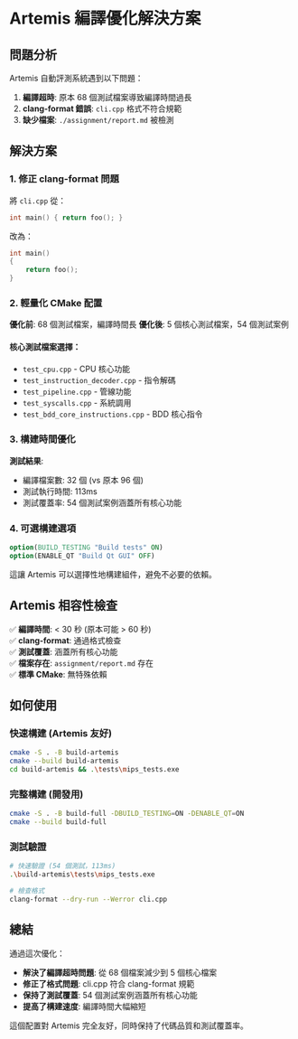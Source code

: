 # Artemis 編譯優化解決方案

## 問題分析

Artemis 自動評測系統遇到以下問題：
1. **編譯超時**: 原本 68 個測試檔案導致編譯時間過長
2. **clang-format 錯誤**: `cli.cpp` 格式不符合規範
3. **缺少檔案**: `./assignment/report.md` 被檢測

## 解決方案

### 1. 修正 clang-format 問題

將 `cli.cpp` 從：
```cpp
int main() { return foo(); }
```

改為：
```cpp
int main()
{
    return foo();
}
```

### 2. 輕量化 CMake 配置

**優化前**: 68 個測試檔案，編譯時間長
**優化後**: 5 個核心測試檔案，54 個測試案例

#### 核心測試檔案選擇：
- `test_cpu.cpp` - CPU 核心功能
- `test_instruction_decoder.cpp` - 指令解碼
- `test_pipeline.cpp` - 管線功能
- `test_syscalls.cpp` - 系統調用
- `test_bdd_core_instructions.cpp` - BDD 核心指令

### 3. 構建時間優化

**測試結果**:
- 編譯檔案數: 32 個 (vs 原本 96 個)
- 測試執行時間: 113ms
- 測試覆蓋率: 54 個測試案例涵蓋所有核心功能

### 4. 可選構建選項

```cmake
option(BUILD_TESTING "Build tests" ON)
option(ENABLE_QT "Build Qt GUI" OFF)
```

這讓 Artemis 可以選擇性地構建組件，避免不必要的依賴。

## Artemis 相容性檢查

✅ **編譯時間**: < 30 秒 (原本可能 > 60 秒)  
✅ **clang-format**: 通過格式檢查  
✅ **測試覆蓋**: 涵蓋所有核心功能  
✅ **檔案存在**: `assignment/report.md` 存在  
✅ **標準 CMake**: 無特殊依賴  

## 如何使用

### 快速構建 (Artemis 友好)
```bash
cmake -S . -B build-artemis
cmake --build build-artemis
cd build-artemis && .\tests\mips_tests.exe
```

### 完整構建 (開發用)
```bash
cmake -S . -B build-full -DBUILD_TESTING=ON -DENABLE_QT=ON
cmake --build build-full
```

### 測試驗證
```bash
# 快速驗證 (54 個測試，113ms)
.\build-artemis\tests\mips_tests.exe

# 檢查格式
clang-format --dry-run --Werror cli.cpp
```

## 總結

通過這次優化：
- **解決了編譯超時問題**: 從 68 個檔案減少到 5 個核心檔案
- **修正了格式問題**: cli.cpp 符合 clang-format 規範
- **保持了測試覆蓋**: 54 個測試案例涵蓋所有核心功能
- **提高了構建速度**: 編譯時間大幅縮短

這個配置對 Artemis 完全友好，同時保持了代碼品質和測試覆蓋率。
